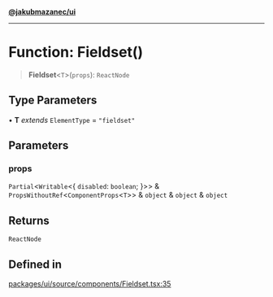 [**@jakubmazanec/ui**](../README.md)

---

# Function: Fieldset()

> **Fieldset**\<`T`\>(`props`): `ReactNode`

## Type Parameters

• **T** _extends_ `ElementType` = `"fieldset"`

## Parameters

### props

`Partial`\<`Writable`\<\{ `disabled`: `boolean`; \}\>\> &
`PropsWithoutRef`\<`ComponentProps`\<`T`\>\> & `object` & `object` & `object`

## Returns

`ReactNode`

## Defined in

[packages/ui/source/components/Fieldset.tsx:35](https://github.com/jakubmazanec/tools/blob/077fa4993ebe623b1c463499cc41912353ae6eb1/packages/ui/source/components/Fieldset.tsx#L35)
